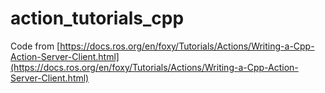 # action_tutorials_cpp

Code from [https://docs.ros.org/en/foxy/Tutorials/Actions/Writing-a-Cpp-Action-Server-Client.html](https://docs.ros.org/en/foxy/Tutorials/Actions/Writing-a-Cpp-Action-Server-Client.html)
